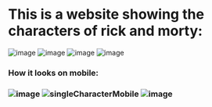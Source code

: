 <h1>
This is a website showing the characters of rick and morty: 
</h1>



![image](https://user-images.githubusercontent.com/34707669/160676146-da4860e2-8326-4a6b-a6a4-b90412429648.png)
![image](https://user-images.githubusercontent.com/34707669/160676227-332c5a64-4b45-4c8c-8aff-7c3db2fb9627.png)
![image](https://user-images.githubusercontent.com/34707669/160676261-7ea8b835-1186-4797-b915-469e01f75db1.png)
![image](https://user-images.githubusercontent.com/34707669/160676324-cedc401a-2f49-445c-b60f-3fa94c66f275.png)


<h3>
How it looks on mobile:
<h3>

![image](https://user-images.githubusercontent.com/34707669/160676945-2b857924-b3e8-457c-a066-481a0eb6a3cb.png)
![singleCharacterMobile](https://user-images.githubusercontent.com/34707669/160677418-65190518-0adc-4004-b36b-d08837c04528.png)
![image](https://user-images.githubusercontent.com/34707669/160678462-fd33ebb6-8f19-4355-ba63-0a67a726453d.png)
